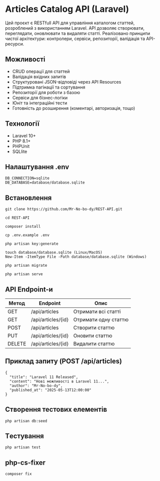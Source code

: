 # Articles Catalog API (Laravel)

Цей проєкт є RESTfull API для управління каталогом статтей, розроблений з використанням Laravel. 
API дозволяє створювати, переглядати, оновлювати та видаляти статті. 
Реалізовано принципи чистої архітектури: контролери, сервіси, репозиторії, валідація та API-ресурси.

## Можливості
- CRUD операції для статтей
- Валідація вхідних запитів
- Структуровані JSON-відповіді через API Resources
- Підтримка пагінації та сортування
- Репозиторії для роботи з базою
- Сервіси для бізнес-логіки
- Юніт та інтеграційні тести
- Готовність до розширення (коментарі, авторизація, тощо)

## Технології
- Laravel 10+
- PHP 8.1+
- PHPUnit
- SQLlite

## Налаштування .env
```
DB_CONNECTION=sqlite
DB_DATABASE=database/database.sqlite
```

## Встановлення

```
git clone https://github.com/Mr-No-bo-dy/REST-API.git

cd REST-API

composer install

cp .env.example .env

php artisan key:generate

touch database/database.sqlite (Linux/MacOS)
New-Item -ItemType File -Path database/database.sqlite (Windows)

php artisan migrate

php artisan serve

```


## API Endpoint-и
| Метод  | Endpoint           | Опис                 |
| ------ | ------------------ | -------------------- |
| GET    | /api/articles      | Отримати всі статті  |
| GET    | /api/articles/{id} | Отримати одну статтю |
| POST   | /api/articles      | Створити статтю      |
| PUT    | /api/articles/{id} | Оновити статтю       |
| DELETE | /api/articles/{id} | Видалити статтю      |


## Приклад запиту (POST /api/articles)

```
{
  "title": "Laravel 11 Released",
  "content": "Нові можливості в Laravel 11...",
  "author": "Mr-No-bo-dy",
  "published_at": "2025-05-13T12:00:00"
}

```

## Створення тестових елементів

```
php artisan db:seed
```

## Tестування

```
php artisan test
```
## php-cs-fixer

``` 
composer fix
```
